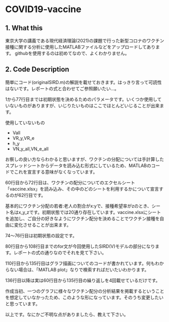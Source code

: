 # COVID19-vaccine
## 1. What this
東京大学の講義である現代経済理論(2021)の課題で行った新型コロナのワクチン接種に関する分析に使用したMATLABファイルなどをアップロードしてあります。
githubを使用するのは初めてなので、よくわかりません。
## 2. Code Description
簡単にコード(originalSIRD.m)の解説を載せておきます。はっきり言って可読性はないです。レポートの式と合わせてご参照願いたい…。

1から77行目までは初期状態を決めるためのパラメータです。いくつか使用していないものがありますが、いじりたいものはここでほとんどいじることが出来ます。

使用していないもの
- Vall
- VR_y,VR_e
- h_y
- VN_y_all,VN_e_all

お察しの良い方ならわかると思いますが、ワクチンの分配については手計算したスプレッドシートからデータを読み込む形式にしているため、MATLABのコードでこれを宣言する意味がなくなっています。

60行目から72行目は、ワクチンの配分についてのエクセルシート「vaccine.xlsx」を読み込み、その中のどのシートを利用するかについて宣言するのが62行目です。

基本的にワクチン分配の若者:老人の割合がx:yで、接種希望率がzのとき、シート名はx_y_zです。初期状態では20通り存在しています。vaccine.xlsxにシートを追加し、ご自分の好きなようにワクチン配分を決めることでワクチン接種を自由に変化させることが出来ます。

74～76行目は初期状態の設定です。

80行目から108行目までのfor文が今回使用したSIRD(V)モデルの部分になります。レポートの式の通りなのでそれを見て下さい。

110行目から135行目はグラフ描画についてのコードが書かれています。何もわからない場合は、「MATLAB plot」なりで検索すればだいたいわかります。

136行目以降は実は60行目から135行目の繰り返しを4回載せているだけです。

作成当初、一つのグラフに様々なワクチン配分の分析結果を掲載するということを想定していなかったため、このような形になっています。そのうち変更したいと思っています。

以上です。なにかご不明な点がありましたら、教えて下さい。
